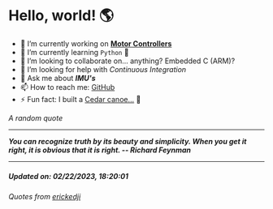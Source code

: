 # Hello, world! 🌎


- 🔧 I’m currently working on [**Motor Controllers**](https://github.com/kyleRhess/MicroMotor)
- 🌱 I’m currently learning `Python` **🐍**
- 👯 I’m looking to collaborate on... anything? Embedded C (ARM)?
- 🤔 I’m looking for help with *Continuous Integration*
- 💬 Ask me about ***IMU's***
- 📫 How to reach me: [GitHub](https://github.com/kyleRhess)
- ⚡ Fun fact: I built a [Cedar canoe...](https://kylerhess.github.io/canoe.html) 🛶

_A random quote_
___
***You can recognize truth by its beauty and simplicity. When you get it
right, it is obvious that it is right.
-- Richard Feynman***
___
##### Updated on: 02/22/2023, 18:20:01
###### Quotes from [erickedji](https://gist.github.com/erickedji/68802)